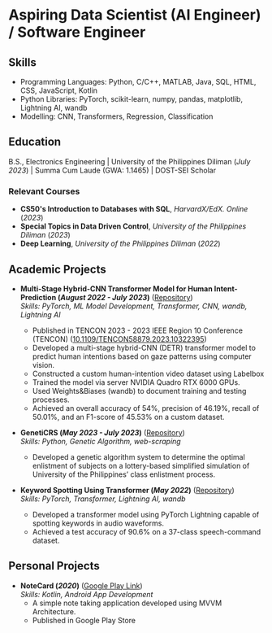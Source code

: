 # Aspiring Data Scientist (AI Engineer) / Software Engineer

## Skills
- Programming Languages: Python, C/C++, MATLAB, Java, SQL, HTML, CSS, JavaScript, Kotlin
- Python Libraries: PyTorch, scikit-learn, numpy, pandas, matplotlib, Lightning AI, wandb
- Modelling: CNN, Transformers, Regression, Classification

## Education			        		
B.S., Electronics Engineering | University of the Philippines Diliman (_July 2023_) | Summa Cum Laude (GWA: 1.1465) | DOST-SEI Scholar

### Relevant Courses
+ **CS50's Introduction to Databases with SQL**, _HarvardX/EdX. Online_ (_2023_)
+ **Special Topics in Data Driven Control**, _University of the Philippines Diliman_ (_2023_)
+ **Deep Learning**, _University of the Philippines Diliman_ (_2022_)

## Academic Projects

- **Multi-Stage Hybrid-CNN Transformer Model for Human Intent-Prediction (_August 2022 - July 2023_)** ([Repository](https://github.com/jbramos9/DSP03_AY2223)) \
_Skills: PyTorch, ML Model Development, Transformer, CNN, wandb, Lightning AI_ 
  +	Published in TENCON 2023 - 2023 IEEE Region 10 Conference (TENCON) ([10.1109/TENCON58879.2023.10322395](https://ieeexplore.ieee.org/document/10322395))
  +	Developed a multi-stage hybrid-CNN (DETR) transformer model to predict human intentions based on gaze patterns using computer vision.
  +	Constructed a custom human-intention video dataset using Labelbox
  +	Trained the model via server NVIDIA Quadro RTX 6000 GPUs.
  +	Used Weights&Biases (wandb) to document training and testing processes.
  +	Achieved an overall accuracy of 54%, precision of 46.19%, recall of 50.01%, and an F1-score of 45.53% on a custom dataset.

- **GenetiCRS (_May 2023 - July 2023_)** ([Repository](https://github.com/Ayumu098/geneticrs)) \
_Skills: Python, Genetic Algorithm, web-scraping_ 
  -	Developed a genetic algorithm system to determine the optimal enlistment of subjects on a lottery-based simplified simulation of University of the Philippines’ class enlistment process.

- **Keyword Spotting Using Transformer (_May 2022_)** ([Repository](https://github.com/impossibleDoctor/ece197-assignments/tree/main/kws-transformer)) \
_Skills: PyTorch, Transformer, Lightning AI, wandb_  
  - Developed a transformer model using PyTorch Lightning capable of spotting keywords in audio waveforms.
  -	Achieved a test accuracy of 90.6% on a 37-class speech-command dataset.

## Personal Projects
- **NoteCard (_2020_)** ([Google Play Link](https://play.google.com/store/apps/details?id=com.idt.android.notecard)) \
_Skills: Kotlin, Android App Development_
  -	A simple note taking application developed using MVVM Architecture.
  -	Published in Google Play Store


